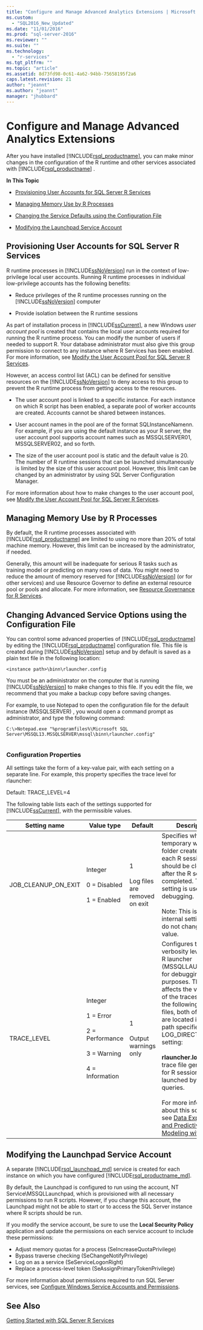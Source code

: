 ```yaml
---
title: "Configure and Manage Advanced Analytics Extensions | Microsoft Docs"
ms.custom: 
  - "SQL2016_New_Updated"
ms.date: "11/01/2016"
ms.prod: "sql-server-2016"
ms.reviewer: ""
ms.suite: ""
ms.technology: 
  - "r-services"
ms.tgt_pltfrm: ""
ms.topic: "article"
ms.assetid: 8d73fd98-0c61-4a62-94bb-75658195f2a6
caps.latest.revision: 21
author: "jeannt"
ms.author: "jeannt"
manager: "jhubbard"
---
```

# Configure and Manage Advanced Analytics Extensions
  After you have installed [!INCLUDE[rsql_productname](../../includes/rsql-productname-md.md)], you can make minor changes in the configuration of the R runtime and other services associated with [!INCLUDE[rsql_productname](../../includes/rsql-productname-md.md)] .  
  
  
 **In This Topic**  
  
-   [Provisioning User Accounts for SQL Server R Services](#bkmk_Provisioning)  
  
-   [Managing Memory Use by R Processes](#bkmk_ManagingMemory)  
  
-   [Changing the Service Defaults using the Configuration File](#bkmk_ChangingConfig) 

-   [Modifying the Launchpad Service Account](#bkmk_Launchpad) 
  
##  <a name="bkmk_Provisioning"></a> Provisioning User Accounts for SQL Server R Services  
 R runtime processes in [!INCLUDE[ssNoVersion](../../includes/ssnoversion-md.md)] run in the context of low-privilege local user accounts. Running R runtime processes in individual low-privilege accounts has the following benefits:  
  
-   Reduce privileges of the R runtime processes running on the [!INCLUDE[ssNoVersion](../../includes/ssnoversion-md.md)] computer  
  
-   Provide isolation between the R runtime sessions  
  
 As part of installation process in [!INCLUDE[ssCurrent](../../includes/sscurrent-md.md)], a new Windows *user account pool* is created that contains the local user accounts required for running the R runtime process. You can modify the number of users if needed to support R. Your database administrator must also give this group permission to connect to any instance where R Services has been enabled. For more information, see [Modify the User Account Pool for SQL Server R Services](../../advanced-analytics/r-services/modify-the-user-account-pool-for-sql-server-r-services.md).  
  
 However, an access control list (ACL) can be defined for sensitive resources on the [!INCLUDE[ssNoVersion](../../includes/ssnoversion-md.md)] to deny access to this group to prevent the R runtime process from getting access to the resources.  
  
-   The user account pool is linked to a specific instance.  For each instance on which R script has been enabled, a separate pool of worker accounts are created. Accounts cannot be shared between instances.
  
-   User account names in the pool are of the format SQLInstanceName*nn*. For example, if you are using the default instance as your R server, the user account pool supports account names such as MSSQLSERVER01, MSSQLSERVER02, and so forth.  
  
-   The size of the user account pool is static and the default value is 20. The number of R runtime sessions that can be launched simultaneously is limited by the size of this user account pool. However, this limit can be changed by an administrator by using SQL Server Configuration Manager.  
  
  
 For more information about how to make changes to the user account pool, see [Modify the User Account Pool for SQL Server R Services](../../advanced-analytics/r-services/modify-the-user-account-pool-for-sql-server-r-services.md).  
  
##  <a name="bkmk_ManagingMemory"></a> Managing Memory Use by R Processes  
 By default, the R runtime processes associated with [!INCLUDE[rsql_productname](../../includes/rsql-productname-md.md)] are limited to using no more than 20% of total machine memory. However, this limit can be increased by the administrator, if needed.  
  
 Generally, this amount will be inadequate for serious R tasks such as training model or predicting on many rows of data. You might need to reduce the amount of memory reserved for [!INCLUDE[ssNoVersion](../../includes/ssnoversion-md.md)] (or for other services) and use Resource Governor to define an external resource pool or pools and allocate. For more information, see [Resource Governance for R Services](../../advanced-analytics/r-services/resource-governance-for-r-services.md).  
  
##  <a name="bkmk_ChangingConfig"></a> Changing Advanced Service Options using the Configuration File  
 
You can control some advanced properties of [!INCLUDE[rsql_productname](../../includes/rsql-productname-md.md)] by editing the [!INCLUDE[rsql_productname](../../includes/rsql-productname-md.md)] configuration file. This file is created during [!INCLUDE[ssNoVersion](../../includes/ssnoversion-md.md)] setup and by default is saved as a plain text file in the following location:  
 
```  
<instance path>\binn\rlauncher.config  
```  
  
 You must be an administrator on the computer that is running [!INCLUDE[ssNoVersion](../../includes/ssnoversion-md.md)] to make changes to this file. If you edit the file, we recommend that you make a backup copy before saving changes.  
  
 For example, to use Notepad to open the configuration file for the default instance (MSSQLSERVER) , you would open a command prompt as administrator, and type the following command:  
  
```  
C:\>Notepad.exe "%programfiles%\Microsoft SQL Server\MSSQL13.MSSQLSERVER\mssql\binn\rlauncher.config"  
  
```  
  
###  <a name="bkmk_properties"></a> Configuration Properties  
 All settings take the form of a key-value pair, with each setting on a separate line. For example, this property specifies the trace level for rlauncher:  
  
 Default: TRACE_LEVEL=4  
  
 The following table lists each of the settings supported for [!INCLUDE[ssCurrent](../../includes/sscurrent-md.md)], with the permissible values.  
  
|Setting name|Value type|Default|Description|  
|------------------|----------------|-------------|-----------------|  
|JOB_CLEANUP_ON_EXIT|Integer<br /><br /> 0 = Disabled<br /><br /> 1 = Enabled|1<br /><br /> Log files are removed on exit|Specifies whether the temporary working folder created for each R session should be cleaned up after the R session is completed. This setting is useful for debugging.<br /><br /> Note: This is an internal setting only – do not change this value.|  
|TRACE_LEVEL|Integer<br /><br /> 1 = Error<br /><br /> 2 = Performance<br /><br /> 3 = Warning<br /><br /> 4 = Information|1<br /><br /> Output warnings only|Configures the trace verbosity level of the R launcher (MSSQLLAUNCHPAD) for debugging purposes. This setting affects the verbosity of the traces stored in the following trace files, both of which are located in the path specified by the LOG_DIRECTORY setting:<br /><br /> **rlauncher.log**: The trace file generated for R sessions launched by T-SQL queries.<br /><br /> For more information about this scenario, see [Data Exploration and Predictive Modeling with R](../../advanced-analytics/r-services/data-exploration-and-predictive-modeling-with-r.md).|  

## <a name="bkmk_Launchpad"></a>Modifying the Launchpad Service Account

A separate [!INCLUDE[rsql_launchpad_md](../../includes/rsql-launchpad-md.md)] service is created for each instance on which you have configured [!INCLUDE[rsql_productname_md](../../includes/rsql-productname-md.md)]. 

By default, the Launchpad is configured to run using the account, NT Service\MSSQLLaunchpad, which is provisioned with all necessary permissions to run R scripts. However, if you change this account, the Launchpad might not be able to start or to access the SQL Server instance where R scripts should be run.
 
  If you modify the service account, be sure to use the **Local Security Policy** application and update the permissions on each service account to include these permissions:
  + Adjust memory quotas for a process (SeIncreaseQuotaPrivilege)
  + Bypass traverse checking (SeChangeNotifyPrivilege)
  + Log on as a service (SeServiceLogonRight)
  + Replace a process-level token (SeAssignPrimaryTokenPrivilege)

For more information about permissions required to run SQL Server services, see [Configure Windows Service Accounts and Permissions](https://msdn.microsoft.com/library/ms143504.aspx#Windows).
   
## See Also  
 [Getting Started with SQL Server R Services](../../advanced-analytics/r-services/getting-started-with-sql-server-r-services.md)  
  
  
